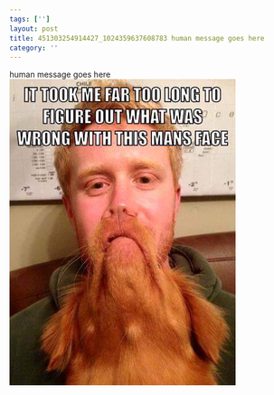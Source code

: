 ```yaml
---
tags: ['']
layout: post
title: 451303254914427_1024359637608783 human message goes here
category: ''
---
```

human message goes here
![451303254914427_1024359637608783](/uploads/2015-9-22-451303254914427_1024359637608783-human-message-goes-here.jpg)
